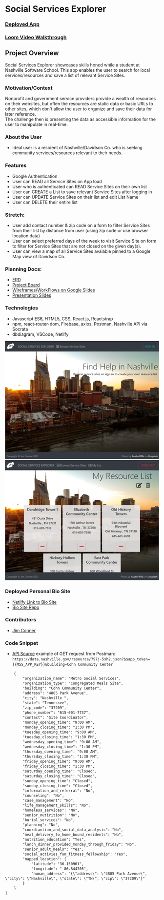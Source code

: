  # Social Services Explorer 
### [Deployed App](https://social-services-explorer.netlify.app/)
### [Loom Video Walkthrough](https://www.loom.com/share/c2c675dd294d4dc0a579010a60a18afb)

## Project Overview
Social Services Explorer showcases skills honed while a student at Nashville Software School.
This app enables the user to search for local services/resources and save a list of relevant Service Sites.

### Motivation/Context
Nonprofit and government service providers provide a wealth of resources on their websites, but often the resources are static data or basic URLs to other sites, which don't allow the user to organize and save their data for later reference.  
The challenge then is presenting the data as accessible information for the user to manipulate in real-time.  

### About the User
- Ideal user is a resident of Nashville/Davidson Co. who is seeking community services/resources relevant to their needs. 

### Features 
- Google Authentication
- User can READ all Service Sites on App load
- User who is authenticated can READ Service Sites on their own list
- User can CREATE a List to save relevant Service Sites after logging in
- User can UPDATE Service Sites on their list and edit List Name
- User can DELETE their entire list
### Stretch:
- User add contact number & zip code on a form to filter Service Sites from their list by distance from user (using zip code or use browser location data)
- User can select preferred days of the week to visit Service Site on form to filter for Service Sites that are not closed on the given day(s).
- User can view a map of all Service Sites avaiable pinned to a Google Map view of Davidson Co.

### Planning Docs:
- [ERD](https://dbdiagram.io/d/60b66194b29a09603d178256)
- [Project Board](https://github.com/jim-conner/capstone-e14/projects/1)
- [Wireframes/WorkFlows on Google Slides](https://docs.google.com/presentation/d/1A5SCPPLKYg6TkFqRbmKZ4inmh-UfrmH2fbheuLv-Zm4/edit#slide=id.gdf1d490e82_0_173)
- [Presentation Slides](https://docs.google.com/presentation/d/1dg38g_EPlypge3pvFkFWYHu847aunqBH9o_c4ewJ3A0/edit)

### Technologies
- Javascript ES6, HTML5, CSS, React.js, Reactstrap
- npm, react-router-dom, Firebase, axios, Postman, Nashville API via Socrata
- dbdiagram, VSCode, Netlify

![App Screenshot](https://github.com/jim-conner/capstone-e14/blob/development/public/capstone1.jpg)
![App Screenshot](https://github.com/jim-conner/capstone-e14/blob/development/public/capstone2.jpg)

### Deployed Personal Bio Site
- [Netlify Link to Bio Site](https://jim-conner.netlify.app/)
- [Bio Site Repo](https://github.com/jim-conner/personal-bio-react)

### Contributors
- [Jim Conner](https://github.com/jim-conner)

### Code Snippet
- [API Source](https://dev.socrata.com/foundry/data.nashville.gov/797j-5xh2)
example of GET request from Postman: `https://data.nashville.gov/resource/797j-5xh2.json?$$app_token={{MSS_APP_KEY}}&building=Cohn Community Center`
```[
    {
        "organization_name": "Metro Social Services",
        "organization_type": "Congregated Meals Site",
        "building": "Cohn Community Center",
        "address": "4805 Park Avenue",
        "city": "Nashville ",
        "state": "Tennessee",
        "zip_code": "37209",
        "phone_number": "615-601-7737",
        "contact": "Site Coordinator",
        "monday_opening_time": "9:00 AM",
        "monday_closing_time": "1:30 PM",
        "tuesday_opening_time": "9:00 AM",
        "tuesday_closing_time": "1:30 PM",
        "wednesday_opening_time": "9:00 AM",
        "wednesday_closing_time": "1:30 PM",
        "thursday_opening_time": "9:00 AM",
        "thursday_closing_time": "1:30 PM",
        "friday_opening_time": "9:00 AM",
        "friday_closing_time": "1:30 PM",
        "saturday_opening_time": "Closed",
        "saturday_closing_time": "Closed",
        "sunday_opening_time": "Closed",
        "sunday_closing_time": "Closed",
        "information_and_referral": "No",
        "counseling": "No",
        "case_management": "No",
        "life_management_skills": "No",
        "homeless_services": "No",
        "senior_nutirition": "No",
        "burial_services": "No",
        "planning": "No",
        "coordiantion_and_social_data_analysis": "No",
        "meal_delivery_to_home_bound_residents": "No",
        "nutrition_education": "Yes",
        "lunch_dinner_provided_monday_through_friday": "No",
        "senior_adult_meals": "Yes",
        "social_activies_fun_fitness_fellowship": "Yes",
        "mapped_location": {
            "latitude": "36.150961",
            "longitude": "-86.844705",
            "human_address": "{\"address\": \"4805 Park Avenue\", \"city\": \"Nashville\", \"state\": \"TN\", \"zip\": \"37209\"}"
        }
    }
]
```
